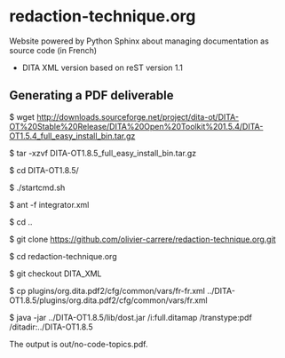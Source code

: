 redaction-technique.org
=======================

Website powered by Python Sphinx about managing documentation as source code (in French)
- DITA XML version based on reST version 1.1

Generating a PDF deliverable
----------------------------

$ wget http://downloads.sourceforge.net/project/dita-ot/DITA-OT%20Stable%20Release/DITA%20Open%20Toolkit%201.5.4/DITA-OT1.5.4_full_easy_install_bin.tar.gz

$ tar -xzvf DITA-OT1.8.5_full_easy_install_bin.tar.gz

$ cd DITA-OT1.8.5/

$ ./startcmd.sh

$ ant -f integrator.xml

$ cd ..

$ git clone https://github.com/olivier-carrere/redaction-technique.org.git

$ cd redaction-technique.org

$ git checkout DITA_XML

$ cp plugins/org.dita.pdf2/cfg/common/vars/fr-fr.xml ../DITA-OT1.8.5/plugins/org.dita.pdf2/cfg/common/vars/fr.xml

$ java -jar ../DITA-OT1.8.5/lib/dost.jar /i:full.ditamap /transtype:pdf /ditadir:../DITA-OT1.8.5

The output is out/no-code-topics.pdf.
